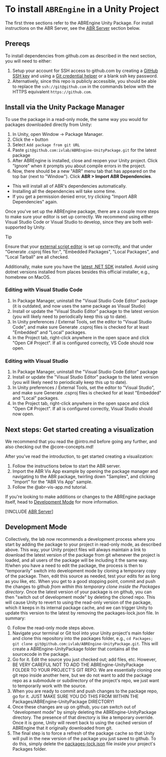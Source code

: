 # To install `ABREngine` in a Unity Project

The first three sections refer to the ABREngine Unity Package. For install
instructions on the ABR Server, see the [ABR Server](#abr-server) section below.


## Prereqs
To install dependencies from github.com as described in the next section, you will need to either:
1. Setup your account for SSH access to github.com by creating a [GitHub SSH key](https://docs.github.com/en/github-ae@latest/github/authenticating-to-github/connecting-to-github-with-ssh/generating-a-new-ssh-key-and-adding-it-to-the-ssh-agent) and using a [Git credential helper](https://git-scm.com/docs/gitcredentials) or a blank ssh key password.
2. Alternatively, since this repo is publicly accessible, you should be able to replace the `ssh://git@github.com` in the commands below with the HTTPS equivalent `https://github.com`.


## Install via the Unity Package Manager
To use the package in a read-only mode, the same way you would for packages downloaded directly from Unity:
1. In Unity, open Window -> Package Manager.
2. Click the ```+``` button
3. Select ```Add package from git URL```
4. Paste ```git@github.com:ivlab/ABREngine-UnityPackage.git``` for the latest package
5. After ABREngine is installed, close and reopen your Unity project. Click
"Ignore" when it prompts you about compile errors in the project.
6. Now, there should be a new "ABR" menu tab that has appeared on the top bar
(next to "Window"). Click **ABR > Import ABR Dependencies**.
  - This will install all of ABR's dependencies automatically.
  - Installing all the dependencies will take some time.
  - If you get a permission denied error, try clicking "Import ABR Dependencies" again.

Once you've set up the ABREngine package, there are a couple more steps to make
sure your editor is set up correctly. We recommend using either Visual Studio
Code or Visual Studio to develop, since they are both well-supported by Unity.

> [!TIP]
> Ensure that your
> [external script editor](https://learn.unity.com/tutorial/set-your-default-script-editor-ide)
> is set up correctly, and that under "Generate .csproj files for:", "Embedded
> Packages", "Local Packages", and "Local Tarball" are all checked.
>
> Additionally, make sure you have the [latest .NET
> SDK](https://dotnet.microsoft.com/en-us/download/dotnet) installed. Avoid
> using dotnet versions installed from places besides this official installer,
> e.g., homebrew on MacOS.


### Editing with Visual Studio Code

1. In Package Manager, uninstall the "Visual Studio Code Editor" package (it is
   outdated, and now uses the same package as Visual Studio)
2. Install or update the "Visual Studio Editor" package to the latest version
(you will likely need to periodically keep this up to date).
3. In Unity preferences / External Tools, set the editor to "Visual Studio
Code", and make sure Generate .csproj files is checked for at least "Embedded"
and "Local" packages.
4. In the Project tab, right-click anywhere in the open space and click "Open C#
Project". If all is configured correctly, VS Code should now open.


### Editing with Visual Studio

1. In Package Manager, uninstall the "Visual Studio Code Editor" package
2. Install or update the "Visual Studio Editor" package to the latest version
(you will likely need to periodically keep this up to date).
3. In Unity preferences / External Tools, set the editor to "Visual Studio", and
make sure Generate .csproj files is checked for at least "Embedded"
 and "Local" packages.
4. In the Project tab, right-click anywhere in the open space and click "Open C#
Project". If all is configured correctly, Visual Studio should now open.


## Next steps: Get started creating a visualization

We recommend that you read the @intro.md before going any further, and also
checking out the @core-concepts.md!


After you've read the introduction, to get started creating a visualization:

1. Follow the instructions below to start the ABR server.
2. Import the ABR Vis App example by opening the package manager and navigating
to the ABR package, twirling down "Samples", and clicking "Import" for the "ABR
Vis App" sample.
3. Follow the @abr-vis-app.md tutorial.

If you're looking to make additions or changes to the ABREngine package itself,
head to [Development Mode](#development-mode) for more information.




[!INCLUDE [ABR Server](./ABRServer~/README.md)]



## Development Mode
Collectively, the lab now recommends a development process where you start by
adding the package to your project in read-only mode, as described above.  This
way, your Unity project files will always maintain a link to download the latest
version of the package from git whenever the project is loaded, and all users of
the package will be including it the same way.  If/when you have a need to edit
the package, the process is then to "temporarily" switch into development mode
by cloning a temporary copy of the package.  Then, edit this source as needed,
test your edits for as long as you like, etc.  When you get to a good stopping
point, commit and push the changes to github *from within this temporary clone
inside the Packages directory*.  Once the latest version of your package is on
github, you can then "switch out of development mode" by deleting the cloned
repo.  This will cause Unity to revert to using the read-only version of the
package, which it keeps in its internal package cache, and we can trigger Unity
to update this version to the latest by removing the packages-lock.json file.
In summary:

0. Follow the read-only mode steps above.
1. Navigate your terminal or Git tool into your Unity project's main folder and
clone this repository into the packages folder, e.g., ```cd Packages; git clone
git@github.com:ivlab/ABREngine-UnityPackage.git```.  This will create a
ABREngine-UnityPackage folder that contains all the sourcecode in the package.
2. Go for it.  Edit the source you just checked out; add files, etc.  However,
BE VERY CAREFUL NOT TO ADD THE ABREngine-UnityPackage FOLDER TO YOUR PROJECT'S
GIT REPO.  We are essentially cloning one git repo inside another here, but we
do not want to add the package repo as a submodule or subdirectory of the
project's repo, we just want to temporarily work with the source.
3. When you are ready to commit and push changes to the package repo, go for it.
JUST MAKE SURE YOU DO THIS FROM WITHIN THE Packages/ABREngine-UnityPackage
DIRECTORY!  
4. Once these changes are up on github, you can switch out of "development mode"
by simply deleting the ABREngine-UnityPackage directory.  The presence of that
directory is like a temporary override.  Once it is gone, Unity will revert back
to using the cached version of ABREngine that it originally downloaded from git.
5. The final step is to force a refresh of the package cache so that Unity will
pull in the new version of the package you just saved to github.  To do this,
simply delete the
[packages-lock.json](https://docs.unity3d.com/Manual/upm-conflicts-auto.html)
file inside your project's Packages folder.

